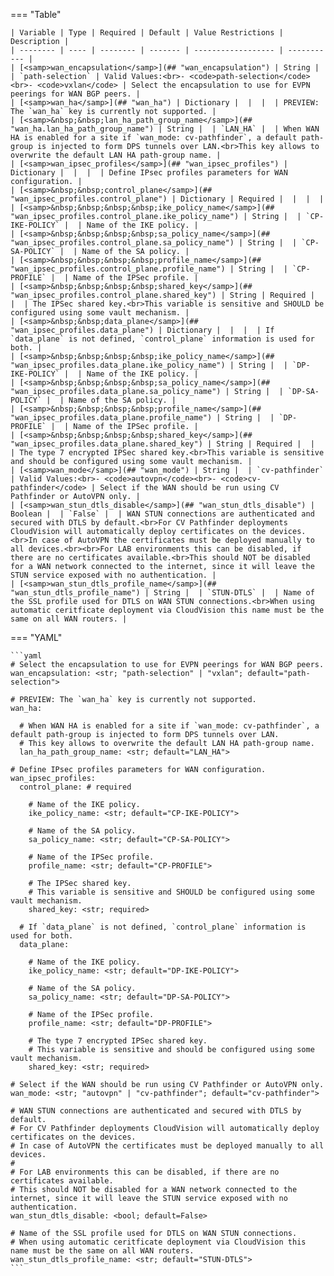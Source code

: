 <!--
  ~ Copyright (c) 2024 Arista Networks, Inc.
  ~ Use of this source code is governed by the Apache License 2.0
  ~ that can be found in the LICENSE file.
  -->
=== "Table"

    | Variable | Type | Required | Default | Value Restrictions | Description |
    | -------- | ---- | -------- | ------- | ------------------ | ----------- |
    | [<samp>wan_encapsulation</samp>](## "wan_encapsulation") | String |  | `path-selection` | Valid Values:<br>- <code>path-selection</code><br>- <code>vxlan</code> | Select the encapsulation to use for EVPN peerings for WAN BGP peers. |
    | [<samp>wan_ha</samp>](## "wan_ha") | Dictionary |  |  |  | PREVIEW: The `wan_ha` key is currently not supported. |
    | [<samp>&nbsp;&nbsp;lan_ha_path_group_name</samp>](## "wan_ha.lan_ha_path_group_name") | String |  | `LAN_HA` |  | When WAN HA is enabled for a site if `wan_mode: cv-pathfinder`, a default path-group is injected to form DPS tunnels over LAN.<br>This key allows to overwrite the default LAN HA path-group name. |
    | [<samp>wan_ipsec_profiles</samp>](## "wan_ipsec_profiles") | Dictionary |  |  |  | Define IPsec profiles parameters for WAN configuration. |
    | [<samp>&nbsp;&nbsp;control_plane</samp>](## "wan_ipsec_profiles.control_plane") | Dictionary | Required |  |  |  |
    | [<samp>&nbsp;&nbsp;&nbsp;&nbsp;ike_policy_name</samp>](## "wan_ipsec_profiles.control_plane.ike_policy_name") | String |  | `CP-IKE-POLICY` |  | Name of the IKE policy. |
    | [<samp>&nbsp;&nbsp;&nbsp;&nbsp;sa_policy_name</samp>](## "wan_ipsec_profiles.control_plane.sa_policy_name") | String |  | `CP-SA-POLICY` |  | Name of the SA policy. |
    | [<samp>&nbsp;&nbsp;&nbsp;&nbsp;profile_name</samp>](## "wan_ipsec_profiles.control_plane.profile_name") | String |  | `CP-PROFILE` |  | Name of the IPSec profile. |
    | [<samp>&nbsp;&nbsp;&nbsp;&nbsp;shared_key</samp>](## "wan_ipsec_profiles.control_plane.shared_key") | String | Required |  |  | The IPSec shared key.<br>This variable is sensitive and SHOULD be configured using some vault mechanism. |
    | [<samp>&nbsp;&nbsp;data_plane</samp>](## "wan_ipsec_profiles.data_plane") | Dictionary |  |  |  | If `data_plane` is not defined, `control_plane` information is used for both. |
    | [<samp>&nbsp;&nbsp;&nbsp;&nbsp;ike_policy_name</samp>](## "wan_ipsec_profiles.data_plane.ike_policy_name") | String |  | `DP-IKE-POLICY` |  | Name of the IKE policy. |
    | [<samp>&nbsp;&nbsp;&nbsp;&nbsp;sa_policy_name</samp>](## "wan_ipsec_profiles.data_plane.sa_policy_name") | String |  | `DP-SA-POLICY` |  | Name of the SA policy. |
    | [<samp>&nbsp;&nbsp;&nbsp;&nbsp;profile_name</samp>](## "wan_ipsec_profiles.data_plane.profile_name") | String |  | `DP-PROFILE` |  | Name of the IPSec profile. |
    | [<samp>&nbsp;&nbsp;&nbsp;&nbsp;shared_key</samp>](## "wan_ipsec_profiles.data_plane.shared_key") | String | Required |  |  | The type 7 encrypted IPSec shared key.<br>This variable is sensitive and should be configured using some vault mechanism. |
    | [<samp>wan_mode</samp>](## "wan_mode") | String |  | `cv-pathfinder` | Valid Values:<br>- <code>autovpn</code><br>- <code>cv-pathfinder</code> | Select if the WAN should be run using CV Pathfinder or AutoVPN only. |
    | [<samp>wan_stun_dtls_disable</samp>](## "wan_stun_dtls_disable") | Boolean |  | `False` |  | WAN STUN connections are authenticated and secured with DTLS by default.<br>For CV Pathfinder deployments CloudVision will automatically deploy certificates on the devices.<br>In case of AutoVPN the certificates must be deployed manually to all devices.<br><br>For LAB environments this can be disabled, if there are no certificates available.<br>This should NOT be disabled for a WAN network connected to the internet, since it will leave the STUN service exposed with no authentication. |
    | [<samp>wan_stun_dtls_profile_name</samp>](## "wan_stun_dtls_profile_name") | String |  | `STUN-DTLS` |  | Name of the SSL profile used for DTLS on WAN STUN connections.<br>When using automatic ceritficate deployment via CloudVision this name must be the same on all WAN routers. |

=== "YAML"

    ```yaml
    # Select the encapsulation to use for EVPN peerings for WAN BGP peers.
    wan_encapsulation: <str; "path-selection" | "vxlan"; default="path-selection">

    # PREVIEW: The `wan_ha` key is currently not supported.
    wan_ha:

      # When WAN HA is enabled for a site if `wan_mode: cv-pathfinder`, a default path-group is injected to form DPS tunnels over LAN.
      # This key allows to overwrite the default LAN HA path-group name.
      lan_ha_path_group_name: <str; default="LAN_HA">

    # Define IPsec profiles parameters for WAN configuration.
    wan_ipsec_profiles:
      control_plane: # required

        # Name of the IKE policy.
        ike_policy_name: <str; default="CP-IKE-POLICY">

        # Name of the SA policy.
        sa_policy_name: <str; default="CP-SA-POLICY">

        # Name of the IPSec profile.
        profile_name: <str; default="CP-PROFILE">

        # The IPSec shared key.
        # This variable is sensitive and SHOULD be configured using some vault mechanism.
        shared_key: <str; required>

      # If `data_plane` is not defined, `control_plane` information is used for both.
      data_plane:

        # Name of the IKE policy.
        ike_policy_name: <str; default="DP-IKE-POLICY">

        # Name of the SA policy.
        sa_policy_name: <str; default="DP-SA-POLICY">

        # Name of the IPSec profile.
        profile_name: <str; default="DP-PROFILE">

        # The type 7 encrypted IPSec shared key.
        # This variable is sensitive and should be configured using some vault mechanism.
        shared_key: <str; required>

    # Select if the WAN should be run using CV Pathfinder or AutoVPN only.
    wan_mode: <str; "autovpn" | "cv-pathfinder"; default="cv-pathfinder">

    # WAN STUN connections are authenticated and secured with DTLS by default.
    # For CV Pathfinder deployments CloudVision will automatically deploy certificates on the devices.
    # In case of AutoVPN the certificates must be deployed manually to all devices.
    #
    # For LAB environments this can be disabled, if there are no certificates available.
    # This should NOT be disabled for a WAN network connected to the internet, since it will leave the STUN service exposed with no authentication.
    wan_stun_dtls_disable: <bool; default=False>

    # Name of the SSL profile used for DTLS on WAN STUN connections.
    # When using automatic ceritficate deployment via CloudVision this name must be the same on all WAN routers.
    wan_stun_dtls_profile_name: <str; default="STUN-DTLS">
    ```
